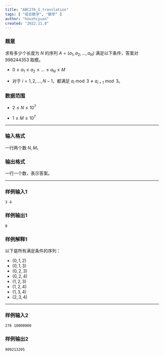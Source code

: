 ```yaml
---
title: "ABC276_G_translation"
tags: [ "组合数学", "数学" ]
author: "houzhiyuan"
created: "2022.11.8"
---
```


### 题意 

求有多少个长度为 $N$ 的序列 $A=(a_1,a_2,...,a_N)$ 满足以下条件，答案对 $998244353$ 取模。

- $0\le a_1\le a_2\le ... \le a_N \le M$

- 对于 $i=1,2,...,N-1$，都满足 $a_i \bmod 3\ne a_{i+1} \bmod 3$。 

### 数据范围

- $2\le N\le 10^7$

- $1\le M\le 10^7$

---

### 输入格式

一行两个数 $N,M$。

### 输出格式

一行一个数，表示答案。

---

### 样例输入1

```
3 4
```

### 样例输出1

```
8
```

### 样例解释1

以下是所有满足条件的序列：

- $(0,1,2)$
- $(0,1,3)$
- $(0,2,3)$
- $(0,2,4)$
- $(1,2,3)$
- $(1,2,4)$
- $(1,3,4)$
- $(2,3,4)$

---

### 样例输入2

```
276 10000000
```

### 样例输出2

```
909213205
```